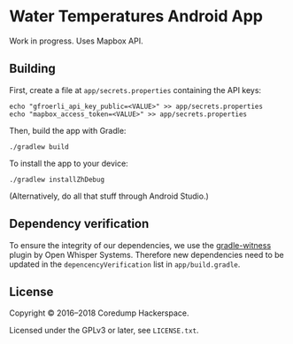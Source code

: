# Water Temperatures Android App

Work in progress. Uses Mapbox API.

## Building

First, create a file at `app/secrets.properties` containing the API keys:

    echo "gfroerli_api_key_public=<VALUE>" >> app/secrets.properties
    echo "mapbox_access_token=<VALUE>" >> app/secrets.properties

Then, build the app with Gradle:

    ./gradlew build

To install the app to your device:

    ./gradlew installZhDebug

(Alternatively, do all that stuff through Android Studio.)

## Dependency verification

To ensure the integrity of our dependencies, we use the
[gradle-witness](https://github.com/WhisperSystems/gradle-witness)
plugin by Open Whisper Systems. Therefore new dependencies
need to be updated in the `depencencyVerification` list in
`app/build.gradle`.

## License

Copyright © 2016–2018 Coredump Hackerspace.

Licensed under the GPLv3 or later, see `LICENSE.txt`.
